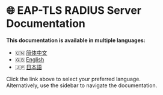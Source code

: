 # 🌐 EAP-TLS RADIUS Server Documentation

**This documentation is available in multiple languages:**

- 🇨🇳 [简体中文](README.zh.md)
- 🇬🇧 [English](README.en.md)
- 🇯🇵 [日本語](README.ja.md)

Click the link above to select your preferred language.  
Alternatively, use the sidebar to navigate the documentation.
